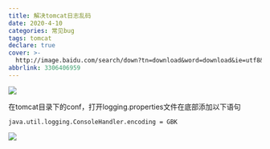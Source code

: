 ```yaml
---
title: 解决tomcat日志乱码
date: 2020-4-10
categories: 常见bug
tags: tomcat
declare: true
cover: >-
  http://image.baidu.com/search/down?tn=download&word=download&ie=utf8&fr=detail&url=http%3A%2F%2Fpic1.zhimg.com%2Fv2-cee6c3d6990ba049a700ceb059d77d93_1200x500.jpg&thumburl=http%3A%2F%2Fimg3.imgtn.bdimg.com%2Fit%2Fu%3D2080030236%2C4239738931%26fm%3D26%26gp%3D0.jpg
abbrlink: 3306406959
---
```






![](https://pic.downk.cc/item/5e8fdd9d504f4bcb04283ff8.png)

在tomcat目录下的conf，打开logging.properties文件在底部添加以下语句

```
java.util.logging.ConsoleHandler.encoding = GBK
```

![](https://pic.downk.cc/item/5e8fde28504f4bcb0428c3e8.png)